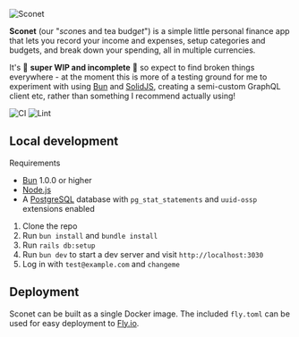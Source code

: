 ![Sconet](https://user-images.githubusercontent.com/1077405/211963456-00d8ccd9-f635-48e1-8a44-1ad125594481.png)

**Sconet** (our "*scon*es and tea budg*et*") is a simple little personal finance app that lets you record your income and expenses,
setup categories and budgets, and break down your spending, all in multiple currencies.

It's 🚧 **super WIP and incomplete** 🚧 so expect to find broken things everywhere - at the moment this is more of a testing ground for me to experiment with using [Bun](https://bun.sh/) and [SolidJS](https://www.solidjs.com/), creating a semi-custom GraphQL client etc, rather than something I recommend actually using!

![CI](https://github.com/binary-koan/sconet/actions/workflows/playwright.yml/badge.svg?branch=main)
![Lint](https://github.com/binary-koan/sconet/actions/workflows/lint.yml/badge.svg?branch=main)

## Local development

Requirements

- [Bun](https://bun.sh/) 1.0.0 or higher
- [Node.js](https://nodejs.org/en/)
- A [PostgreSQL](https://www.postgresql.org) database with `pg_stat_statements` and `uuid-ossp` extensions enabled

1. Clone the repo
2. Run `bun install` and `bundle install`
3. Run `rails db:setup`
4. Run `bun dev` to start a dev server and visit `http://localhost:3030`
5. Log in with `test@example.com` and `changeme`

## Deployment

Sconet can be built as a single Docker image. The included `fly.toml` can be used for easy deployment to [Fly.io](https://fly.io/).
